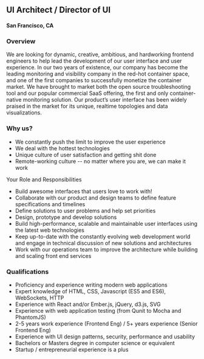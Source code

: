 ## UI Architect / Director of UI
#### San Francisco, CA

### Overview
We are looking for dynamic, creative, ambitious, and hardworking frontend engineers to help lead the development of our user interface and user experience. In our two years of existence, our company has become the leading monitoring and visibility company in the red-hot container space, and one of the first companies to successfully monetize the container market. We have brought to market both the open source troubleshooting tool and our popular commercial SaaS offering, the first and only container-native monitoring solution. Our product’s user interface has been widely praised in the market for its unique, realtime topologies and data visualizations.

### Why us?
+	We constantly push the limit to improve the user experience
+	We deal with the hottest technologies
+	Unique culture of user satisfaction and getting shit done
+	Remote-working culture -- no matter where you are, we can make it work

Your Role and Responsibilities
+	Build awesome interfaces that users love to work with!
+	Collaborate with our product and design teams to define feature specifications and timelines
+	Define solutions to user problems and help set priorities
+	Design, prototype and develop solutions
+	Build high-performance, scalable and maintainable user interfaces using the latest web technologies
+	Keep up-to-date with the constantly evolving web development world and engage in technical discussion of new solutions and architectures
+	Work with our operations team to improve the architecture while building and scaling front end services

### Qualifications
+	Proficiency and experience writing modern web applications
+	Expert  knowledge of HTML, CSS, Javascript (ES5 and ES6), WebSockets, HTTP
+	Experience with React and/or Ember.js, jQuery, d3.js, SVG
+	Experience with web application testing (from Qunit to Mocha and PhantomJS)
+	2-5 years work experience (Frontend Eng) / 5+ years experience (Senior Frontend Eng)
+	Experience with UI design patterns, security, performance and usability
+	Bachelors or Masters degree in computer science or equivalent
+	Startup / entrepreneurial experience is a plus

